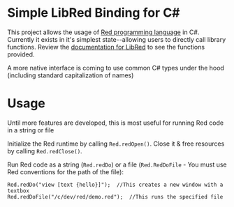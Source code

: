 # Simple LibRed Binding for C#

This project allows the usage of [Red programming language](http://www.red-lang.org/) in C#.   Currently it exists in it's simplest state--allowing users to directly call library functions.  Review the [documentation for LibRed](https://doc.red-lang.org/en/libred.html) to see the functions provided.   

A more native interface is coming to use common C# types under the hood (including standard capitalization of names)

# Usage

Until more features are developed, this is most useful for running Red code in a string or file

Initialize the Red runtime by calling `Red.redOpen()`.  Close it & free resources by calling `Red.redClose()`.

Run Red code as a string (`Red.redDo`) or a file (`Red.RedDoFile` - You must use Red conventions for the path of the file):

    Red.redDo("view [text {hello}]");  //This creates a new window with a textbox
    Red.redDoFile("/c/dev/red/demo.red");  //This runs the specified file
